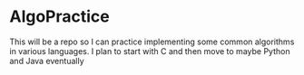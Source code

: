 # AlgoPractice
This will be a repo so I can practice implementing some common algorithms in various languages. I plan to start with C and then move to maybe Python and Java eventually
